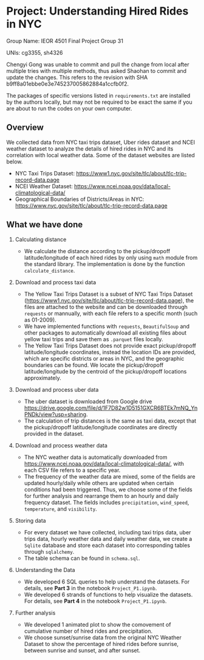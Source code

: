 # Project: Understanding Hired Rides in NYC

Group Name: IEOR 4501 Final Project Group 31

UNIs: cg3355, sh4326

Chengyi Gong was unable to commit and pull the change from local after multiple tries with multiple methods, thus asked Shaohan to commit and update the changes. This refers to the revision with SHA b9ff8a01ebbe0e3e745237005862884a1ccfb0f2.

The packages of specific versions listed in `requirements.txt` are installed by the authors locally, but may not be required to be exact the same if you are about to run the codes on your own computer.

## Overview

We collected data from NYC taxi trips dataset, Uber rides dataset and NCEI weather dataset to analyze the details of hired rides in NYC and its correlation with local weather data. Some of the dataset websites are listed below.

- NYC Taxi Trips Dataset: https://www1.nyc.gov/site/tlc/about/tlc-trip-record-data.page
- NCEI Weather Dataset: https://www.ncei.noaa.gov/data/local-climatological-data/
- Geographical Boundaries of Districts/Areas in NYC: https://www.nyc.gov/site/tlc/about/tlc-trip-record-data.page

## What we have done

1. Calculating distance
    - We calculate the distance according to the pickup/dropoff latitude/longitude of each hired rides by only using `math` module from the standard library. The implementation is done by the function `calculate_distance`.

2. Download and process taxi data
    - The Yellow Taxi Trips Dataset is a subset of NYC Taxi Trips Dataset (https://www1.nyc.gov/site/tlc/about/tlc-trip-record-data.page), the files are attached to the website and can be downloaded through `requests` or mannually, with each file refers to a specific month (such as 01-2009).
    - We have implemented functions with `requests`, `BeautifulSoup` and other packages to automatically download all existing files about yellow taxi trips and save them as `.parquet` files locally.
    - The Yellow Taxi Trips Dataset does not provide exact pickup/dropoff latitude/longitude coordinates, instead the location IDs are provided, which are specific districts or areas in NYC, and the geographic boundaries can be found. We locate the pickup/dropoff latitude/longitude by the centroid of the pickup/dropoff locations approximately.

3. Download and process uber data
    - The uber dataset is downloaded from Google drive https://drive.google.com/file/d/1F7D82w1D5151GXCR6BTEk7mNQ_YnPNDk/view?usp=sharing.
    - The calculation of trip distances is the same as taxi data, except that the pickup/dropoff latitude/longitude coordinates are directly provided in the dataset.

4. Download and process weather data
    - The NYC weather data is automatically downloaded from https://www.ncei.noaa.gov/data/local-climatological-data/, with each CSV file refers to a specific year.
    - The frequency of the weather data are mixed, some of the fields are updated hourly/daily while others are updated when certain conditions had been triggered. Thus, we choose some of the fields for further analysis and rearrange them to an hourly and daily frequency dataset. The fields includes `precipitation`, `wind_speed`, `temperature`, and `visibility`.

5. Storing data
    - For every dataset we have collected, including taxi trips data, uber trips data, hourly weather data and daily weather data, we create a `Sqlite` database and store each dataset into corresponding tables through `sqlalchemy`.
    - The table schema can be found in `schema.sql`.

6. Understanding the Data
    - We developed 6 SQL queries to help understand the datasets. For details, see **Part 3** in the notebook `Project_P1.ipynb`.
    - We developed 6 strands of functions to help visualize the datasets. For details, see **Part 4** in the notebook `Project_P1.ipynb`.

7. Further analysis
    - We developed 1 animated plot to show the comovement of cumulative number of hired rides and precipitation.
    - We choose sunset/sunrise data from the original NYC Weather Dataset to show the percentage of hired rides before sunrise, between sunrise and sunset, and after sunset.
